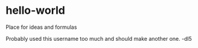 # hello-world
Place for ideas and formulas

Probably used this username too much and should make another one. 
-dl5
